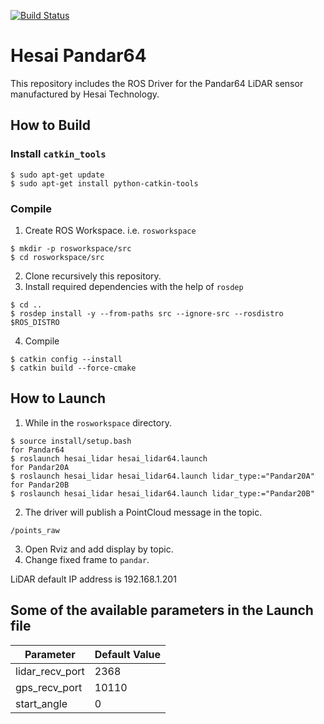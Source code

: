 [![Build Status](https://travis-ci.org/amc-nu/HesaiLidar_Pandar64_ros.svg?branch=master)](https://travis-ci.org/amc-nu/HesaiLidar_Pandar64_ros)

# Hesai Pandar64

This repository includes the ROS Driver for the Pandar64 LiDAR sensor manufactured by Hesai Technology.


## How to Build

### Install `catkin_tools`

```
$ sudo apt-get update
$ sudo apt-get install python-catkin-tools
```

### Compile

1. Create ROS Workspace. i.e. `rosworkspace`
```
$ mkdir -p rosworkspace/src
$ cd rosworkspace/src
```

2. Clone recursively this repository.
3. Install required dependencies with the help of `rosdep` 
```
$ cd ..
$ rosdep install -y --from-paths src --ignore-src --rosdistro $ROS_DISTRO 
```
4. Compile
```
$ catkin config --install
$ catkin build --force-cmake
```

## How to Launch

1. While in the `rosworkspace` directory.
```
$ source install/setup.bash
for Pandar64
$ roslaunch hesai_lidar hesai_lidar64.launch
for Pandar20A
$ roslaunch hesai_lidar hesai_lidar64.launch lidar_type:="Pandar20A"
for Pandar20B
$ roslaunch hesai_lidar hesai_lidar64.launch lidar_type:="Pandar20B"
```
2. The driver will publish a PointCloud message in the topic.
```
/points_raw
```
3. Open Rviz and add display by topic.
4. Change fixed frame to `pandar`.

LiDAR default IP address is 192.168.1.201

## Some of the available parameters in the Launch file

|Parameter | Default Value|
|---------|---------------|
|lidar_recv_port |2368|
|gps_recv_port  |10110|
|start_angle |0|

